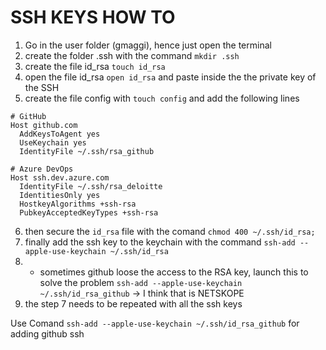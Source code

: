 # SSH KEYS HOW TO

1. Go in the user folder (gmaggi), hence just open the terminal
2. create the folder .ssh with the command `mkdir .ssh`
3. create the file id_rsa `touch id_rsa`
4. open the file id_rsa `open id_rsa` and paste inside the the private key of the SSH
5. create the file config with `touch config` and add the following lines

```
# GitHub
Host github.com
  AddKeysToAgent yes
  UseKeychain yes
  IdentityFile ~/.ssh/rsa_github

# Azure DevOps
Host ssh.dev.azure.com
  IdentityFile ~/.ssh/rsa_deloitte
  IdentitiesOnly yes
  HostkeyAlgorithms +ssh-rsa
  PubkeyAcceptedKeyTypes +ssh-rsa
```
6. then secure the `id_rsa` file with the comand `chmod 400 ~/.ssh/id_rsa;`
7. finally add the ssh key to the keychain with the command `ssh-add --apple-use-keychain ~/.ssh/id_rsa`
7. * sometimes github loose the access to the RSA key, launch this to solve the problem `ssh-add --apple-use-keychain ~/.ssh/id_rsa_github` -> I think that is NETSKOPE
8. the step 7 needs to be repeated with all the ssh keys 

Use Comand `ssh-add --apple-use-keychain ~/.ssh/id_rsa_github` for adding github ssh